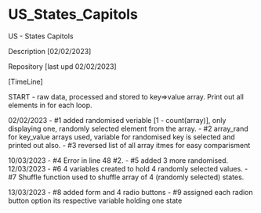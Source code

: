# US_States_Capitols
US - States Capitols

Description [02/02/2023]

Repository
[last upd 02/02/2023] 

[TimeLine]

START       - raw data, processed and stored to key=>value array. Print out all elements in for each loop.

02/02/2023  - #1 added randomised veriable [1 - count(array)], only displaying one, randomly selected element from the array.
            - #2 array_rand for key_value arrays used, variable for randomised key is selected and printed out also.
            - #3 reversed list of all array itmes for easy comparisment 

10/03/2023  - #4 Error in line 48 #2. 
            - #5 added 3 more randomised.
12/03/2023  - #6 4 variables created to hold 4 randomly selected values.
            - #7 Shuffle function used to shuffle array of 4 (randomly selected) states.

13/03/2023  - #8 added form and 4 radio buttons
            - #9 assigned each radion button option its respective variable holding one state
